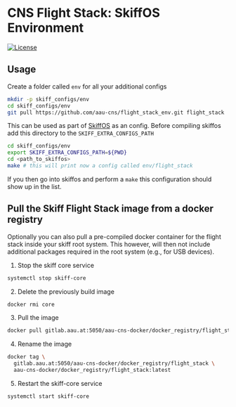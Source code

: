 # CNS Flight Stack: SkiffOS Environment


[![License](https://img.shields.io/badge/License-AAUCNS-informational.svg)](https://github.com/aau-cns/flight_stack_env/blob/main/LICENSE)


## Usage

Create a folder called `env` for all your additional configs

```bash
mkdir -p skiff_configs/env
cd skiff_configs/env
git pull https://github.com/aau-cns/flight_stack_env.git flight_stack
```

This can be used as part of [SkiffOS](https://github.com/skiffos/skiffos) as an config. Before compiling skiffos add this directory to the `SKIFF_EXTRA_CONFIGS_PATH`

```bash
cd skiff_configs/env
export SKIFF_EXTRA_CONFIGS_PATH=${PWD}
cd <path_to_skiffos>
make # this will print now a config called env/flight_stack
```

If you then go into skiffos and perform a `make` this configuration should show up in the list.

## Pull the Skiff Flight Stack image from a docker registry

Optionally you can also pull a pre-compiled docker container for the flight stack inside your skiff root system. This however, will then not include additional packages required in the root system (e.g., for USB devices).

1. Stop the skiff core service

```sh
systemctl stop skiff-core
```

2. Delete the previously build image

```sh
docker rmi core
```

3. Pull the image

```sh
docker pull gitlab.aau.at:5050/aau-cns-docker/docker_registry/flight_stack:latest
```
4. Rename the image

```sh
docker tag \
  gitlab.aau.at:5050/aau-cns-docker/docker_registry/flight_stack \
  aau-cns-docker/docker_registry/flight_stack:latest
```

5. Restart the skiff-core service

```sh
systemctl start skiff-core
```
